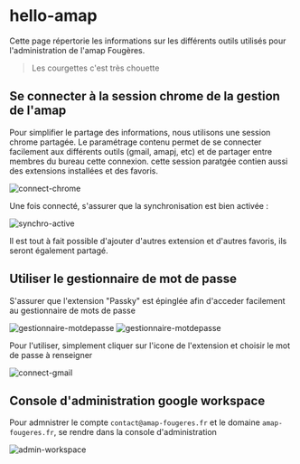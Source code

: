 # hello-amap

Cette page répertorie les informations sur les différents outils utilisés pour l'administration de l'amap Fougères.

> Les courgettes c'est très chouette

## Se connecter à la session chrome de la gestion de l'amap

Pour simplifier le partage des informations, nous utilisons une session chrome partagée. Le paramétrage contenu permet de se connecter facilement aux différents outils (gmail, amapj, etc) et de partager entre membres du bureau cette connexion.
cette session paratgée contien aussi des extensions installées et des favoris.

![connect-chrome](https://github.com/meowKen/hello-amap/assets/25795751/8eb56c79-7990-4158-b7a0-1d33cf02c9d1)

Une fois connecté, s'assurer que la synchronisation est bien activée : 

![synchro-active](https://github.com/meowKen/hello-amap/assets/25795751/f9677125-c7c4-4d83-92cc-1852fd43f9e1)

Il est tout à fait possible d'ajouter d'autres extension et d'autres favoris, ils seront également partagé.

## Utiliser le gestionnaire de mot de passe

S'assurer que l'extension "Passky" est épinglée afin d'acceder facilement au gestionnaire de mots de passe

![gestionnaire-motdepasse](https://github.com/meowKen/hello-amap/assets/25795751/95c65b79-9d2c-4f5f-a8d7-565a0aee63e2)
![gestionnaire-motdepasse](https://github.com/meowKen/hello-amap/assets/25795751/5424921c-3a72-4b2a-ac6d-3e749d4912d2)

Pour l'utiliser, simplement cliquer sur l'icone de l'extension et choisir le mot de passe à renseigner

![connect-gmail](https://github.com/meowKen/hello-amap/assets/25795751/4d89769e-22fd-4d6e-a77c-9e29c9f35b1b)

## Console d'administration google workspace

Pour admnistrer le compte `contact@amap-fougeres.fr` et le domaine `amap-fougeres.fr`, se rendre dans la console d'administration

![admin-workspace](https://github.com/meowKen/hello-amap/assets/25795751/04485eb1-9ad9-4f9a-8605-a6f56f7c9aa4)

